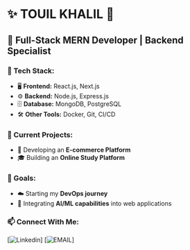 # ✨ TOUIL KHALIL 👋  

## 🚀 Full-Stack MERN Developer | Backend Specialist  

### 💼 Tech Stack:  
- 🖥 **Frontend:** React.js, Next.js  
- ⚙️ **Backend:** Node.js, Express.js  
- 🗄 **Database:** MongoDB, PostgreSQL  
- 🛠 **Other Tools:** Docker, Git, CI/CD  

### 🔧 Current Projects:  
- 🛒 Developing an **E-commerce Platform**  
- 🎓 Building an **Online Study Platform**  

### 🌟 Goals:  
- ☁️ Starting my **DevOps journey**  
- 🤖 Integrating **AI/ML capabilities** into web applications  


### 📫 Connect With Me:  
[![Linkedin]([https://img.shields.io/badge/GitHub-khalil--t-black?style=for-the-badge&logo=github](https://www.linkedin.com/in/khalil-touil-787a91290/))]
[![EMAIL](https://img.shields.io/badge/LinkedIn-Khalil%20Touil-blue?style=for-the-badge&logo=linkedin)]
